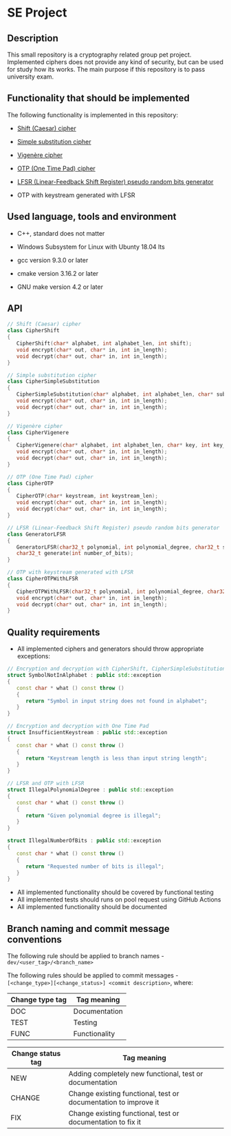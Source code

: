 # SE Project

## Description

This small repository is a cryptography related group pet project. Implemented ciphers does not provide any kind of security, but can be used for study how its works. The main purpose if this repository is to pass university exam.

## Functionality that should be implemented

The following functionality is implemented in this repository:

* [Shift (Caesar) cipher](https://en.wikipedia.org/wiki/Caesar_cipher)

* [Simple substitution cipher](https://en.wikipedia.org/wiki/Substitution_cipher)

* [Vigenère cipher](https://en.wikipedia.org/wiki/Vigenère_cipher)

* [OTP (One Time Pad) cipher](https://en.wikipedia.org/wiki/One-time_pad)

* [LFSR (Linear-Feedback Shift Register) pseudo random bits generator](https://en.wikipedia.org/wiki/Linear-feedback_shift_register)

* OTP with keystream generated with LFSR

## Used language, tools and environment

* C++, standard does not matter

* Windows Subsystem for Linux with Ubunty 18.04 lts

* gcc version 9.3.0 or later

* cmake version 3.16.2 or later

* GNU make version 4.2 or later

## API

```c++
// Shift (Caesar) cipher
class CipherShift
{
   CipherShift(char* alphabet, int alphabet_len, int shift);
   void encrypt(char* out, char* in, int in_length);
   void decrypt(char* out, char* in, int in_length);
}

// Simple substitution cipher
class CipherSimpleSubstitution
{
   CipherSimpleSubstitution(char* alphabet, int alphabet_len, char* substitution_alphabet);
   void encrypt(char* out, char* in, int in_length);
   void decrypt(char* out, char* in, int in_length);
}

// Vigenère cipher
class CipherVigenere
{
   CipherVigenere(char* alphabet, int alphabet_len, char* key, int key_len);
   void encrypt(char* out, char* in, int in_length);
   void decrypt(char* out, char* in, int in_length);
}

// OTP (One Time Pad) cipher
class CipherOTP
{
   CipherOTP(char* keystream, int keystream_len);
   void encrypt(char* out, char* in, int in_length);
   void decrypt(char* out, char* in, int in_length);
}

// LFSR (Linear-Feedback Shift Register) pseudo random bits generator
class GeneratorLFSR
{
   GeneratorLFSR(char32_t polynomial, int polynomial_degree, char32_t seed);
   char32_t generate(int number_of_bits);
}

// OTP with keystream generated with LFSR
class CipherOTPWithLFSR
{
   CipherOTPWithLFSR(char32_t polynomial, int polynomial_degree, char32_t seed);
   void encrypt(char* out, char* in, int in_length);
   void decrypt(char* out, char* in, int in_length);
}

```

## Quality requirements

* All implemented ciphers and generators should throw appropriate exceptions:

```c++
// Encryption and decryption with CipherShift, CipherSimpleSubstitution and CipherVigenere
struct SymbolNotInAlphabet : public std::exception
{
   const char * what () const throw ()
   {
      return "Symbol in input string does not found in alphabet";
   }
}

// Encryption and decryption with One Time Pad
struct InsufficientKeystream : public std::exception
{
   const char * what () const throw ()
   {
      return "Keystream length is less than input string length";
   }
}

// LFSR and OTP with LFSR
struct IllegalPolynomialDegree : public std::exception
{
   const char * what () const throw ()
   {
      return "Given polynomial degree is illegal";
   }
}

struct IllegalNumberOfBits : public std::exception
{
   const char * what () const throw ()
   {
      return "Requested number of bits is illegal";
   }
}

```

* All implemented functionality should be covered by functional testing
* All implemented tests should runs on pool request using GitHub Actions
* All implemented functionality should be documented

## Branch naming and commit message conventions

The following rule should be applied to branch names - `dev/<user_tag>/<branch_name>`

The following rules should be applied to commit messages - `[<change_type>][<change_status>] <commit description>`, where:

|Change type tag|Tag meaning|
|---|---|
|DOC|Documentation|
|TEST|Testing|
|FUNC|Functionality|

|Change status tag|Tag meaning|
|---|---|
|NEW|Adding completely new functional, test or documentation|
|CHANGE|Change existing functional, test or documentation to improve it|
|FIX|Change existing functional, test or documentation to fix it|
